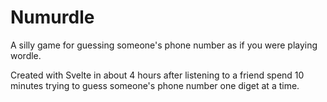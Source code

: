 # Numurdle

A silly game for guessing someone's phone number as if you were playing wordle.

Created with Svelte in about 4 hours after listening to a friend spend 10 minutes trying to guess someone's phone number one diget at a time.
